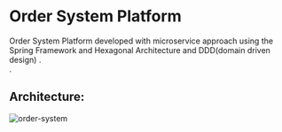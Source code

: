 # Order System Platform
Order System Platform developed with microservice approach using the Spring Framework and Hexagonal Architecture and DDD(domain driven design) . </br>. </br>
## Architecture:
![order-system](https://github.com/user-attachments/assets/8f7c1959-f3b0-4cac-87ee-91b83c94613c)
